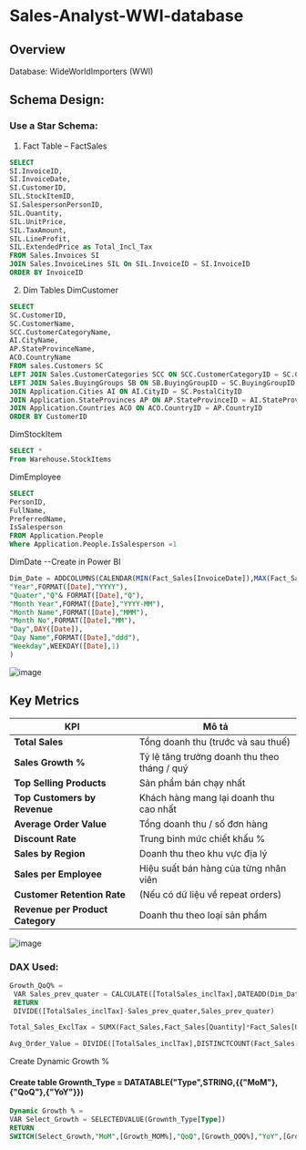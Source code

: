 # Sales-Analyst-WWI-database
## Overview
Database: WideWorldImporters (WWI)
## Schema Design: 
### Use a Star Schema:
1. Fact Table – FactSales
```sql
SELECT
SI.InvoiceID,
SI.InvoiceDate,
SI.CustomerID,
SIL.StockItemID,
SI.SalespersonPersonID,
SIL.Quantity,
SIL.UnitPrice,
SIL.TaxAmount,
SIL.LineProfit,
SIL.ExtendedPrice as Total_Incl_Tax
FROM Sales.Invoices SI
JOIN Sales.InvoiceLines SIL On SIL.InvoiceID = SI.InvoiceID
ORDER BY InvoiceID
```
2. Dim Tables
DimCustomer
```sql
SELECT
SC.CustomerID,
SC.CustomerName,
SCC.CustomerCategoryName,
AI.CityName,
AP.StateProvinceName,
ACO.CountryName
FROM sales.Customers SC
LEFT JOIN Sales.CustomerCategories SCC ON SCC.CustomerCategoryID = SC.CustomerCategoryID
LEFT JOIN Sales.BuyingGroups SB ON SB.BuyingGroupID = SC.BuyingGroupID
JOIN Application.Cities AI ON AI.CityID = SC.PostalCityID
JOIN Application.StateProvinces AP ON AP.StateProvinceID = AI.StateProvinceID
JOIN Application.Countries ACO ON ACO.CountryID = AP.CountryID
ORDER BY CustomerID
```
DimStockItem
```sql
SELECT *
From Warehouse.StockItems
```
DimEmployee
```sql
SELECT
PersonID,
FullName,
PreferredName,
IsSalesperson
FROM Application.People
Where Application.People.IsSalesperson =1
```
DimDate --Create in Power BI
```sql
Dim_Date = ADDCOLUMNS(CALENDAR(MIN(Fact_Sales[InvoiceDate]),MAX(Fact_Sales[InvoiceDate])),
"Year",FORMAT([Date],"YYYY"),
"Quater","Q"& FORMAT([Date],"Q"),
"Month Year",FORMAT([Date],"YYYY-MM"),
"Month Name",FORMAT([Date],"MMM"),
"Month No",FORMAT([Date],"MM"),
"Day",DAY([Date]),
"Day Name",FORMAT([Date],"ddd"),
"Weekday",WEEKDAY([Date],1) 
)
```
![image](https://github.com/user-attachments/assets/8c23330b-2890-47a8-84da-cc9ee4798032)

## Key Metrics

| **KPI**                          | **Mô tả**                                    |
| -------------------------------- | -------------------------------------------- |
| **Total Sales**                  | Tổng doanh thu (trước và sau thuế)           |
| **Sales Growth %**               | Tỷ lệ tăng trưởng doanh thu theo tháng / quý |
| **Top Selling Products**         | Sản phẩm bán chạy nhất                       |
| **Top Customers by Revenue**     | Khách hàng mang lại doanh thu cao nhất       |
| **Average Order Value**          | Tổng doanh thu / số đơn hàng                 |
| **Discount Rate**                | Trung bình mức chiết khấu %                  |
| **Sales by Region**              | Doanh thu theo khu vực địa lý                |
| **Sales per Employee**           | Hiệu suất bán hàng của từng nhân viên        |
| **Customer Retention Rate**      | (Nếu có dữ liệu về repeat orders)            |
| **Revenue per Product Category** | Doanh thu theo loại sản phẩm                 |


![image](https://github.com/user-attachments/assets/7a36c6e8-3d60-4535-af9c-0c59f99d3a8a)

### DAX Used: 
```sql
Growth_QoQ% = 
 VAR Sales_prev_quater = CALCULATE([TotalSales_inclTax],DATEADD(Dim_Date[Date],-1,QUARTER))
 RETURN
 DIVIDE([TotalSales_inclTax]-Sales_prev_quater,Sales_prev_quater)
```
```sql
Total_Sales_ExclTax = SUMX(Fact_Sales,Fact_Sales[Quantity]*Fact_Sales[UnitPrice])
```
```sql
Avg_Order_Value = DIVIDE([TotalSales_inclTax],DISTINCTCOUNT(Fact_Sales[InvoiceID]))
```
Create Dynamic Growth %
#### Create table Grownth_Type = DATATABLE("Type",STRING,{{"MoM"},{"QoQ"},{"YoY"}})
```sql
Dynamic Growth % = 
VAR Select_Growth = SELECTEDVALUE(Grownth_Type[Type])
RETURN
SWITCH(Select_Growth,"MoM",[Growth_MOM%],"QoQ",[Growth_QOQ%],"YoY",[Growth_YOY%])
```
